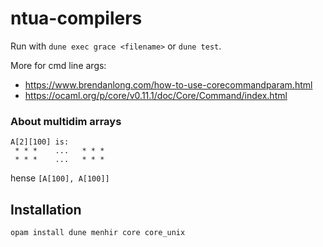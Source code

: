 # ntua-compilers

Run with `dune exec grace <filename>` or `dune test`.

More for cmd line args:
- https://www.brendanlong.com/how-to-use-corecommandparam.html
- https://ocaml.org/p/core/v0.11.1/doc/Core/Command/index.html


### About multidim arrays
```
A[2][100] is:
 * * *    ...   * * *
 * * *    ...   * * *
```
hense `[A[100], A[100]]`


## Installation
```
opam install dune menhir core core_unix
```